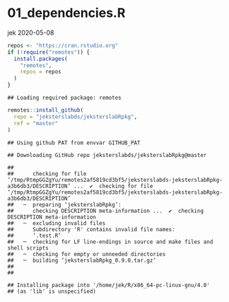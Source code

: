 01\_dependencies.R
================
jek
2020-05-08

``` r
repos <- "https://cran.rstudio.org"
if (!require("remotes")) {
  install.packages(
    "remotes",
    repos = repos
  )
}
```

    ## Loading required package: remotes

``` r
remotes::install_github(
  repo = "jeksterslabds/jeksterslabRpkg",
  ref = "master"
)
```

    ## Using github PAT from envvar GITHUB_PAT

    ## Downloading GitHub repo jeksterslabds/jeksterslabRpkg@master

    ## 
    ##      checking for file ‘/tmp/RtmpGGZgYu/remotes2af5819cd3bf5/jeksterslabds-jeksterslabRpkg-a3b6db3/DESCRIPTION’ ...  ✔  checking for file ‘/tmp/RtmpGGZgYu/remotes2af5819cd3bf5/jeksterslabds-jeksterslabRpkg-a3b6db3/DESCRIPTION’
    ##   ─  preparing ‘jeksterslabRpkg’:
    ##      checking DESCRIPTION meta-information ...  ✔  checking DESCRIPTION meta-information
    ##   ─  excluding invalid files
    ##      Subdirectory 'R' contains invalid file names:
    ##      ‘.test.R’
    ##   ─  checking for LF line-endings in source and make files and shell scripts
    ##   ─  checking for empty or unneeded directories
    ##   ─  building ‘jeksterslabRpkg_0.9.0.tar.gz’
    ##      
    ## 

    ## Installing package into '/home/jek/R/x86_64-pc-linux-gnu/4.0'
    ## (as 'lib' is unspecified)
